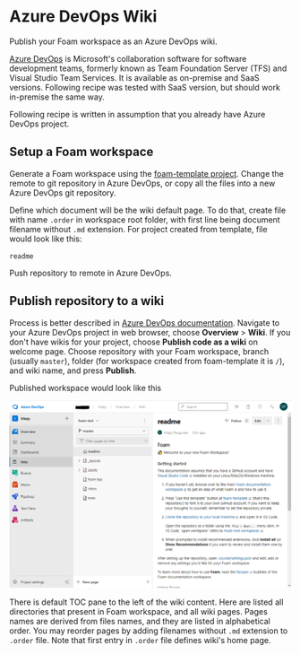 # Azure DevOps Wiki

Publish your Foam workspace as an Azure DevOps wiki.

[Azure DevOps](https://azure.microsoft.com/en-us/services/devops/) is Microsoft's collaboration software for software development teams, formerly known as Team Foundation Server (TFS) and Visual Studio Team Services. It is available as on-premise and SaaS versions. Following recipe was tested with SaaS version, but should work in-premise the same way.

Following recipe is written in assumption that you already have Azure DevOps project.

## Setup a Foam workspace

Generate a Foam workspace using the [foam-template project](https://github.com/foambubble/foam-template). Change the remote to git repository in Azure DevOps, or copy all the files into a new Azure DevOps git repository.

Define which document will be the wiki default page. To do that, create file with name `.order` in workspace root folder, with first line being document filename without `.md` extension. For project created from template, file would look like this:

```
readme
```
Push repository to remote in Azure DevOps.

## Publish repository to a wiki

Process is better described in [Azure DevOps documentation](https://docs.microsoft.com/en-us/azure/devops/project/wiki/publish-repo-to-wiki). Navigate to your Azure DevOps project in web browser, choose **Overview** > **Wiki**. If you don't have wikis for your project, choose **Publish code as a wiki** on welcome page. Choose repository with your Foam workspace, branch (usually `master`), folder (for workspace created from foam-template it is `/`), and wiki name, and press **Publish**.

Published workspace would look like this

![Azure DevOps wiki](assets/images/azure-devops-wiki-demo.png)

There is default TOC pane to the left of the wiki content. Here are listed all directories that present in Foam workspace, and all wiki pages. Pages names are derived from files names, and they are listed in alphabetical order. You may reorder pages by adding filenames without `.md` extension to `.order` file. Note that first entry in `.order` file defines wiki's home page.
